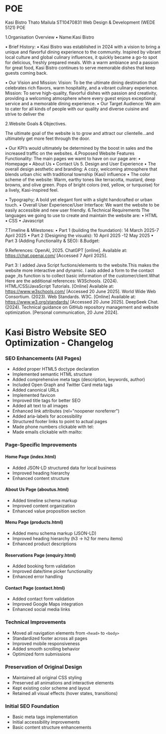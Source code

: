 # POE
 Kasi Bistro
Thato Mailula ST10470831
Web Design & Development (WEDE 5121)
POE






1.Organisation Overview
•	Name:Kasi Bistro

•	Brief History:
•	Kasi Bistro was established in 2024 with a vision to bring a unique and flavorful dining experience to the community. Inspired by vibrant local culture and global culinary influences, it quickly became a go-to spot for delicious, freshly prepared meals. With a warm ambiance and a passion for great food, Kasi Bistro continues to serve memorable dishes that keep guests coming back.

•	Our Vision and Mission:
Vision: To be the ultimate dining destination that celebrates rich flavors, warm hospitality, and a vibrant culinary experience.
Mission: To serve high-quality, flavorful dishes with passion and creativity, providing a welcoming atmosphere where every guest enjoys exceptional service and a memorable dining experience.
•	Our Target Audience:
We aim to cater for all kinds of people with our quality and diverse cuisine and strive to deliver the 

2.Website Goals & Objectives.

The ultimate goal of the website is to grow and attract our clientelle...and ultimately get more feet through the door.

•	Our KPI’s would ultimately be determined by the boost in sales and the increased traffic on the websites.
4.Proposed Website Features Functionality:
The main pages we wamt to have on our page are:
•	Homepage
•	About Us
•	Contact Us
5. Design and User Experience
•	The overall design aesthetic and branding:
A cozy, welcoming atmosphere that blends urban chic with traditional township (Kasi) influence
•	The color scheme of the website:
Warm, earthy tones like terracotta, mustard, deep browns, and olive green.
Pops of bright colors (red, yellow, or turquoise) for a lively, Kasi-inspired feel.

•	Typography;
A bold yet elegant font with a slight handcrafted or urban touch.
•	Overall User Experience/User Interface:
We want the website to be easily accessible and new user friendly.
6.Technical Requirements
The languages we going to use to create and maintain the website are:
•	HTML
•	CSS
•	Javascript

7.Timeline & Milestones:
•	Part 1 (building the foundation):
14 March 2025-7 April 2025
•	Part 2 (Designing the visuals):
10 April 2025 -12 May 2025
•	Part 3 (Adding Functionality & SEO):
    8.Budget:

9.References:
OpenAI, 2025. ChatGPT [online]. Available at: https://chat.openai.com/ [Accessed 7 April 2025].

Part 3:
I added Java Script fuctions/elements to the website.This makes the website more interactive and dynamic.
I aslo added a form to the contact page ,its function is to collect basic information of the customer/client.What
Here are the additional references:
W3Schools. (2024). HTML/CSS/JavaScript Tutorials. [Online] Available at: https://www.w3schools.com/ [Accessed 20 June 2025].
World Wide Web Consortium. (2023). Web Standards. W3C. [Online] Available at: https://www.w3.org/standards/ [Accessed 20 June 2025].
DeepSeek Chat. (2024). Technical guidance on GitHub repository management and website optimization. [Personal communication, 20 June 2024].

# Kasi Bistro Website SEO Optimization - Changelog

### SEO Enhancements (All Pages)
- Added proper HTML5 doctype declaration
- Implemented semantic HTML structure
- Added comprehensive meta tags (description, keywords, author)
- Included Open Graph and Twitter Card meta tags
- Added canonical URLs
- Implemented favicon
- Improved title tags for better SEO
- Added alt text to all images
- Enhanced link attributes (rel="noopener noreferrer")
- Added aria-labels for accessibility
- Structured footer links to point to actual pages
- Made phone numbers clickable with tel:
- Made emails clickable with mailto:

### Page-Specific Improvements

#### Home Page (index.html)
- Added JSON-LD structured data for local business
- Improved heading hierarchy
- Enhanced content structure

#### About Us Page (aboutus.html)
- Added timeline schema markup
- Improved content organization
- Enhanced value proposition section

#### Menu Page (products.html)
- Added menu schema markup (JSON-LD)
- Improved heading hierarchy (h3 → h2 for menu items)
- Enhanced product descriptions

#### Reservations Page (enquiry.html)
- Added booking form validation
- Improved date/time picker functionality
- Enhanced error handling

#### Contact Page (contact.html)
- Added contact form validation
- Improved Google Maps integration
- Enhanced social media links

### Technical Improvements
- Moved all navigation elements from `<head>` to `<body>`
- Standardized footer across all pages
- Improved mobile responsiveness
- Added smooth scrolling behavior
- Optimized form submissions

### Preservation of Original Design
- Maintained all original CSS styling
- Preserved all animations and interactive elements
- Kept existing color scheme and layout
- Retained all visual effects (hover states, transitions)

### Initial SEO Foundation
- Basic meta tags implementation
- Initial accessibility improvements
- Basic content structure enhancements
